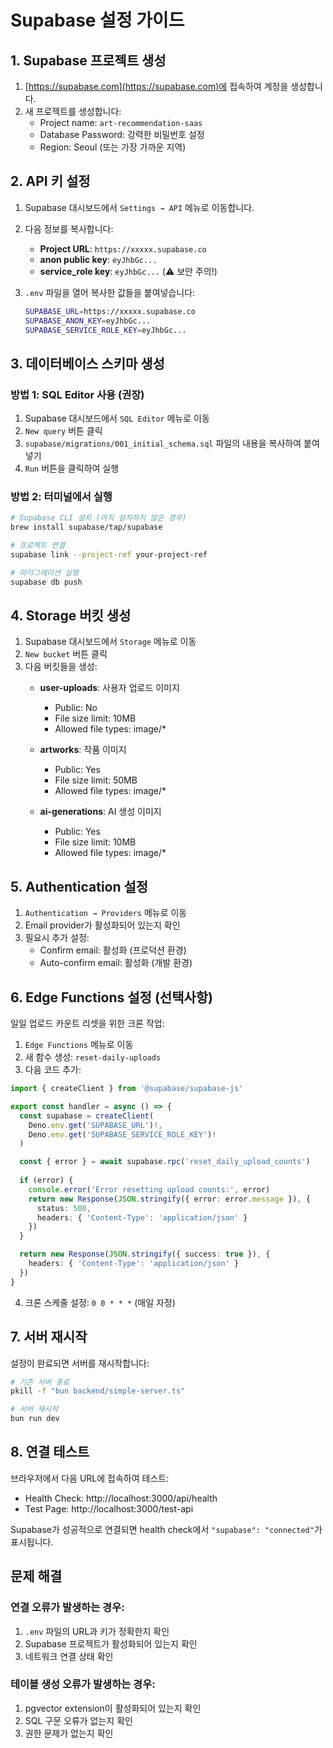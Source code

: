 # Supabase 설정 가이드

## 1. Supabase 프로젝트 생성

1. [https://supabase.com](https://supabase.com)에 접속하여 계정을 생성합니다.
2. 새 프로젝트를 생성합니다:
   - Project name: `art-recommendation-saas`
   - Database Password: 강력한 비밀번호 설정
   - Region: Seoul (또는 가장 가까운 지역)

## 2. API 키 설정

1. Supabase 대시보드에서 `Settings → API` 메뉴로 이동합니다.
2. 다음 정보를 복사합니다:
   - **Project URL**: `https://xxxxx.supabase.co`
   - **anon public key**: `eyJhbGc...`
   - **service_role key**: `eyJhbGc...` (⚠️ 보안 주의!)

3. `.env` 파일을 열어 복사한 값들을 붙여넣습니다:
   ```bash
   SUPABASE_URL=https://xxxxx.supabase.co
   SUPABASE_ANON_KEY=eyJhbGc...
   SUPABASE_SERVICE_ROLE_KEY=eyJhbGc...
   ```

## 3. 데이터베이스 스키마 생성

### 방법 1: SQL Editor 사용 (권장)
1. Supabase 대시보드에서 `SQL Editor` 메뉴로 이동
2. `New query` 버튼 클릭
3. `supabase/migrations/001_initial_schema.sql` 파일의 내용을 복사하여 붙여넣기
4. `Run` 버튼을 클릭하여 실행

### 방법 2: 터미널에서 실행
```bash
# Supabase CLI 설치 (아직 설치하지 않은 경우)
brew install supabase/tap/supabase

# 프로젝트 연결
supabase link --project-ref your-project-ref

# 마이그레이션 실행
supabase db push
```

## 4. Storage 버킷 생성

1. Supabase 대시보드에서 `Storage` 메뉴로 이동
2. `New bucket` 버튼 클릭
3. 다음 버킷들을 생성:
   - **user-uploads**: 사용자 업로드 이미지
     - Public: No
     - File size limit: 10MB
     - Allowed file types: image/*
   
   - **artworks**: 작품 이미지
     - Public: Yes
     - File size limit: 50MB
     - Allowed file types: image/*
   
   - **ai-generations**: AI 생성 이미지
     - Public: Yes
     - File size limit: 10MB
     - Allowed file types: image/*

## 5. Authentication 설정

1. `Authentication → Providers` 메뉴로 이동
2. Email provider가 활성화되어 있는지 확인
3. 필요시 추가 설정:
   - Confirm email: 활성화 (프로덕션 환경)
   - Auto-confirm email: 활성화 (개발 환경)

## 6. Edge Functions 설정 (선택사항)

일일 업로드 카운트 리셋을 위한 크론 작업:

1. `Edge Functions` 메뉴로 이동
2. 새 함수 생성: `reset-daily-uploads`
3. 다음 코드 추가:

```typescript
import { createClient } from '@supabase/supabase-js'

export const handler = async () => {
  const supabase = createClient(
    Deno.env.get('SUPABASE_URL')!,
    Deno.env.get('SUPABASE_SERVICE_ROLE_KEY')!
  )

  const { error } = await supabase.rpc('reset_daily_upload_counts')
  
  if (error) {
    console.error('Error resetting upload counts:', error)
    return new Response(JSON.stringify({ error: error.message }), {
      status: 500,
      headers: { 'Content-Type': 'application/json' }
    })
  }

  return new Response(JSON.stringify({ success: true }), {
    headers: { 'Content-Type': 'application/json' }
  })
}
```

4. 크론 스케줄 설정: `0 0 * * *` (매일 자정)

## 7. 서버 재시작

설정이 완료되면 서버를 재시작합니다:

```bash
# 기존 서버 종료
pkill -f "bun backend/simple-server.ts"

# 서버 재시작
bun run dev
```

## 8. 연결 테스트

브라우저에서 다음 URL에 접속하여 테스트:
- Health Check: http://localhost:3000/api/health
- Test Page: http://localhost:3000/test-api

Supabase가 성공적으로 연결되면 health check에서 `"supabase": "connected"`가 표시됩니다.

## 문제 해결

### 연결 오류가 발생하는 경우:
1. `.env` 파일의 URL과 키가 정확한지 확인
2. Supabase 프로젝트가 활성화되어 있는지 확인
3. 네트워크 연결 상태 확인

### 테이블 생성 오류가 발생하는 경우:
1. pgvector extension이 활성화되어 있는지 확인
2. SQL 구문 오류가 없는지 확인
3. 권한 문제가 없는지 확인